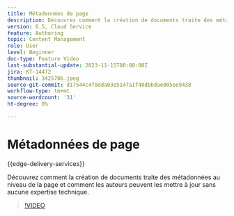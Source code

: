 ```yaml
---
title: Métadonnées de page
description: Découvrez comment la création de documents traite des métadonnées de page.
version: 6.5, Cloud Service
feature: Authoring
topic: Content Management
role: User
level: Beginner
doc-type: Feature Video
last-substantial-update: 2023-11-15T00:00:00Z
jira: KT-14472
thumbnail: 3425706.jpeg
source-git-commit: d17544c4f8dda03e5147a1f48dbbdae005ee9438
workflow-type: tm+mt
source-wordcount: '31'
ht-degree: 0%

---
```



# Métadonnées de page

{{edge-delivery-services}}

Découvrez comment la création de documents traite des métadonnées au niveau de la page et comment les auteurs peuvent les mettre à jour sans aucune expertise technique.

>[!VIDEO](https://video.tv.adobe.com/v/3425706/?learn=on)
